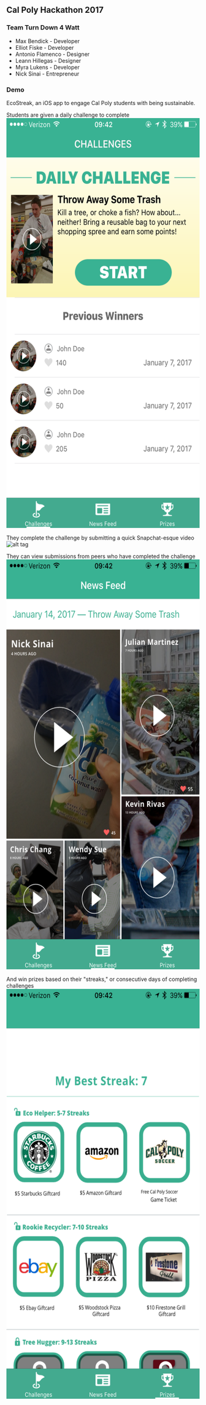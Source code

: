 ## Cal Poly Hackathon 2017
### Team Turn Down 4 Watt

* Max Bendick - Developer
* Elliot Fiske - Developer
* Antonio Flamenco - Designer
* Leann Hillegas - Designer
* Myra Lukens - Developer
* Nick Sinai - Entrepreneur

### Demo
EcoStreak, an iOS app to engage Cal Poly students with being sustainable.

Students are given a daily challenge to complete
<img src="challenges.PNG" width="600px" height="1067px" />

They complete the challenge by submitting a quick Snapchat-esque video
![alt tag](challenge_completed.gif)

They can view submissions from peers who have completed the challenge
<img src="news_feed.PNG" width="600px" height="1067px" />

And win prizes based on their "streaks," or consecutive days of completing challenges
<img src="prizes.PNG" width="600px" height="1067px" />
